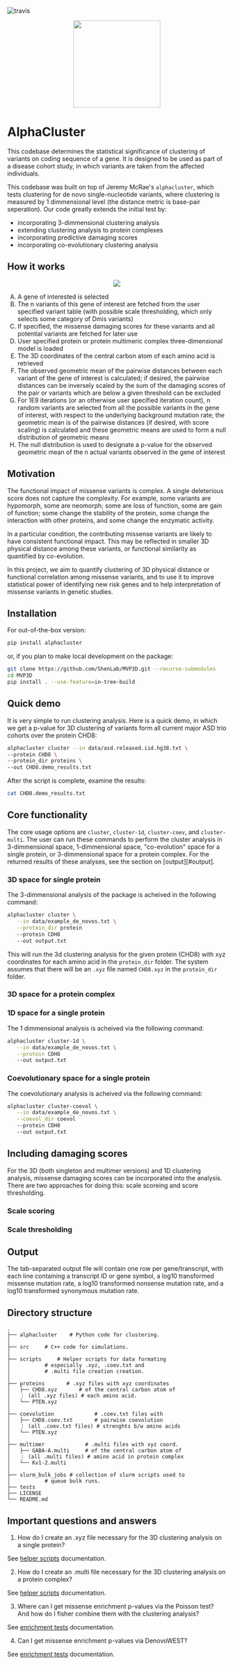 ![travis](https://travis-ci.org/jeremymcrae/alphacluster.svg?branch=master)

<p align="center">
   <img width="200px" src="img/alphacluster_logo.svg">
</p>

# AlphaCluster

This codebase determines the statistical significance of clustering of
variants on coding sequence of a gene. It is designed to be used as part
of a disease cohort study, in which variants are taken from the affected
individuals.

This codebase was built on top of Jeremy McRae's `alphacluster`, which tests
clustering for de novo single-nucleotide variants, where clustering is
measured by 1 dimmensional level (the distance metric is base-pair
seperation). Our code greatly extends the initial test by:
- incorporating 3-dimmensional clustering analysis
- extending clustering analysis to protein complexes
- incorporating predictive damaging scores
- incorporating co-evolutionary clustering analysis


## How it works
<p align="center">
  <img src="img/schematic.png">
</p>
<ol type="A">
  <li>A gene of interested is selected</li>
  <li>The n variants of this gene of interest are fetched from the user specified variant table (with possible scale thresholding, which only selects some category of Dmis variants)</li>
  <li>If specified, the missense damaging scores for these variants and all potential variants are fetched for later use</li>
  <li>User specified protein or protein multimeric complex three-dimensional model is loaded</li>
  <li>The 3D coordinates of the central carbon atom of each amino acid is retrieved</li>
  <li>The observed geometric mean of the pairwise distances between each variant of the gene of interest is calculated; if desired, the pairwise distances can be inversely scaled by the sum of the damaging scores of the pair or variants which are below a given threshold can be excluded</li>
  <li>For 1E9 iterations (or an otherwise user specified iteration count), n random variants are selected from all the possible variants in the gene of interest, with respect to the underlying background mutation rate; the geometric mean is of the pairwise distances (if desired, with score scaling) is calculated and these geometric means are used to form a null distribution of geometric means</li>
  <li>The null distribution is used to designate a p-value for the observed geometric mean of the n actual variants observed in the gene of interest</li>
</ol>

## Motivation
The functional impact of missense variants is complex. A single deleterious score does not capture the complexity. For example, some variants are hypomorph, some are neomorph; some are loss of function, some are gain of function; some change the stability of the protein, some change the interaction with other proteins, and some change the enzymatic activity.

In a particular condition, the contributing missense variants are likely to have consistent functional impact. This may be reflected in smaller 3D physical distance among these variants, or functional similarity as quantified by co-evolution.

In this project, we aim to quantify clustering of 3D physical distance or functional correlation among missense variants, and to use it to improve statistical power of identifying new risk genes and to help interpretation of missense variants in genetic studies.


## Installation
For out-of-the-box version:
```sh
pip install alphacluster
```
or, if you plan to make local development on the package: 
```sh
git clone https://github.com/ShenLab/MVP3D.git --recurse-submodules
cd MVP3D
pip install . --use-feature=in-tree-build 
```

## Quick demo

It is very simple to run clustering analysis. Here is a quick demo, in which we get a p-value for 3D clustering of variants form all current major ASD trio cohorts over the protein CHD8:
```sh
alphacluster cluster --in data/asd.released.iid.hg38.txt \
--protein CHD8 \
--protein_dir proteins \
--out CHD8.demo_results.txt
```
After the script is complete, examine the results:
```sh
cat CHD8.demo_results.txt
```

## Core functionality
The core usage options are `cluster`, `cluster-1d`, `cluster-coev`, and `cluster-multi`.
The user can run these commands to perform the cluster analysis in 3-dimmensional
space, 1-dimmensional space, "co-evolution" space for a single protein, or 3-dimmensional space for a protein complex. For the returned results of these analyses, see the section on [output][#output].

### 3D space for single protein
The 3-dimmensional analysis of the package is acheived in the following command:
```sh
alphacluster cluster \
   --in data/example_de_novos.txt \
   --protein_dir protein
   --protein CDH8
   --out output.txt
```

This will run the 3d clustering analysis for the given protein (CHD8) with
xyz coordinates for each amino acid in the `protein_dir` folder. The system
assumes that there will be an `.xyz` file named `CHD8.xyz` in the `protein_dir`
folder.

### 3D space for a protein complex

### 1D space for a single protein
The 1 dimmensional analysis is acheived via the following command:
```sh
alphacluster cluster-1d \
   --in data/example_de_novos.txt \
   --protein CDH8
   --out output.txt
```

### Coevolutionary space for a single protein
The coevolutionary analysis is acheived via the following command:
```sh
alphacluster cluster-coevol \
   --in data/example_de_novos.txt \
   --coevol_dir coevol
   --protein CDH8
   --out output.txt
```

## Including damaging scores

For the 3D (both singleton and multimer versions) and 1D clustering analysis, missense damaging scores can be incorporated into the analysis. There are two approaches for doing this: scale scoreing and score thresholding.

### Scale scoring
### Scale thresholding

## Output

The tab-separated output file will contain one row per gene/transcript, with
each line containing a transcript ID or gene symbol, a log10 transformed
missense mutation rate, a log10 transformed nonsense mutation rate, and a log10
transformed synonymous mutation rate.

## Directory structure

    .
    ├── alphacluster	# Python code for clustering. 
    │
    ├── src		# C++ code for simulations.
    │
    ├── scripts    	# Helper scripts for data formating
    │			# especially .xyz, .coev.txt and
    │			# .multi file creation creation.      
    │
    ├── proteins	   # .xyz files with xyz coordinates
    │   ├── CHD8.xyz       # of the central carbon atom of
    │   ⋮ (all .xyz files) # each amino acid.
    │   └── PTEN.xyz
    │
    ├── coevolution             # .coev.txt files with 
    │   ├── CHD8.coev.txt       # pairwise coevolution  
    │   ⋮ (all .coev.txt files) # strenghts b/w amino acids
    │   └── PTEN.xyz    
    │
    ├── multimer             # .multi files with xyz coord.
    │   ├── GABA-A.multi     # of the central carbon atom of
    │   ⋮ (all .multi files) # amino acid in protein complex
    │   └── Kv1-2.multi        
    │
    ├── slurm_bulk_jobs # collection of slurm scripts used to
    │			# queue bulk runs.
    ├── tests
    ├── LICENSE
    └── README.md

## Important questions and answers

1. How do I create an .xyz file necessary for the 3D clustering analysis on a single protein?

See [helper scripts](docs/helper_scripts.md) documentation.

2. How do I create an .multi file necessary for the 3D clustering analysis on a protein complex?

See [helper scripts](docs/helper_scripts.md) documentation.

3. Where can I get missense enrichment p-values via the Poisson test? And how do I fisher combine them with the clustering analysis?

See [enrichment tests](docs/enrichment.md) documentation.

4. Can I get missense enrichment p-values via DenovoWEST?

See [enrichment tests](docs/enrichment.md) documentation.

